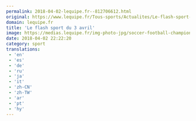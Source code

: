 ```yaml
---
permalink: 2018-04-02-lequipe.fr--812706612.html
original: https://www.lequipe.fr/Tous-sports/Actualites/Le-flash-sport-du-3-avril/889331#xtor=RSS-1
domain: lequipe.fr
title: 'Le flash sport du 3 avril'
image: https://medias.lequipe.fr/img-photo-jpg/soccer-football-champions-league-real-madrid-press-conference-allianz-stadium-turin-italy/1500000000929609/4:14,2486:1668-624-416-75/f39f4.jpg
date: 2018-04-02 22:22:20
category: sport
translations: 
 - 'en'
 - 'es'
 - 'de'
 - 'ru'
 - 'ja'
 - 'it'
 - 'zh-CN'
 - 'zh-TW'
 - 'ar'
 - 'pt'
 - 'hy'
---
```


